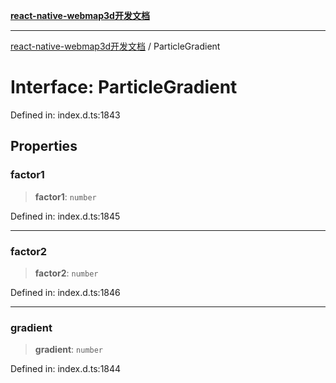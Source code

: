 [**react-native-webmap3d开发文档**](../README.md)

***

[react-native-webmap3d开发文档](../globals.md) / ParticleGradient

# Interface: ParticleGradient

Defined in: index.d.ts:1843

## Properties

### factor1

> **factor1**: `number`

Defined in: index.d.ts:1845

***

### factor2

> **factor2**: `number`

Defined in: index.d.ts:1846

***

### gradient

> **gradient**: `number`

Defined in: index.d.ts:1844
